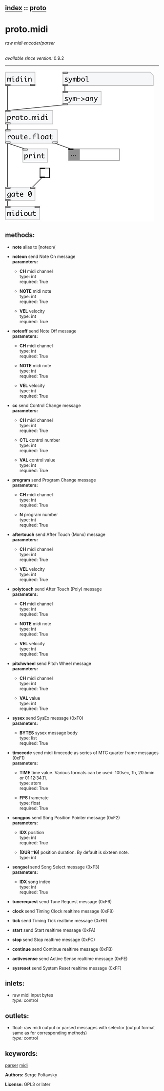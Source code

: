 [index](index.html) :: [proto](category_proto.html)
---

# proto.midi

###### raw midi encoder/parser

*available since version:* 0.9.2

---




[![example](../examples/img/proto.midi.jpg)](../examples/pd/proto.midi.pd)





## methods:

* **note**
alias to [noteon(<br>

* **noteon**
send Note On message<br>
  __parameters:__
  - **CH** midi channel<br>
    type: int <br>
    required: True <br>

  - **NOTE** midi note<br>
    type: int <br>
    required: True <br>

  - **VEL** velocity<br>
    type: int <br>
    required: True <br>

* **noteoff**
send Note Off message<br>
  __parameters:__
  - **CH** midi channel<br>
    type: int <br>
    required: True <br>

  - **NOTE** midi note<br>
    type: int <br>
    required: True <br>

  - **VEL** velocity<br>
    type: int <br>
    required: True <br>

* **cc**
send Control Change message<br>
  __parameters:__
  - **CH** midi channel<br>
    type: int <br>
    required: True <br>

  - **CTL** control number<br>
    type: int <br>
    required: True <br>

  - **VAL** control value<br>
    type: int <br>
    required: True <br>

* **program**
send Program Change message<br>
  __parameters:__
  - **CH** midi channel<br>
    type: int <br>
    required: True <br>

  - **N** program number<br>
    type: int <br>
    required: True <br>

* **aftertouch**
send After Touch (Mono) message<br>
  __parameters:__
  - **CH** midi channel<br>
    type: int <br>
    required: True <br>

  - **VEL** velocity<br>
    type: int <br>
    required: True <br>

* **polytouch**
send After Touch (Poly) message<br>
  __parameters:__
  - **CH** midi channel<br>
    type: int <br>
    required: True <br>

  - **NOTE** midi note<br>
    type: int <br>
    required: True <br>

  - **VEL** velocity<br>
    type: int <br>
    required: True <br>

* **pitchwheel**
send Pitch Wheel message<br>
  __parameters:__
  - **CH** midi channel<br>
    type: int <br>
    required: True <br>

  - **VAL** value<br>
    type: int <br>
    required: True <br>

* **sysex**
send SysEx message (0xF0)<br>
  __parameters:__
  - **BYTES** sysex message body<br>
    type: list <br>
    required: True <br>

* **timecode**
send midi timecode as series of MTC quarter frame messages (0xF1)<br>
  __parameters:__
  - **TIME** time value. Various formats can be used: 100sec, 1h, 20.5min or 01:12:34.11.<br>
    type: atom <br>
    required: True <br>

  - **FPS** framerate<br>
    type: float <br>
    required: True <br>

* **songpos**
send Song Position Pointer message (0xF2)<br>
  __parameters:__
  - **IDX** position<br>
    type: int <br>
    required: True <br>

  - **[DUR=16]** position duration. By default is sixteen note.<br>
    type: int <br>

* **songsel**
send Song Select message (0xF3)<br>
  __parameters:__
  - **IDX** song index<br>
    type: int <br>
    required: True <br>

* **tunerequest**
send Tune Request message (0xF6)<br>

* **clock**
send Timing Clock realtime message (0xF8)<br>

* **tick**
send Timing Tick realtime message (0xF9)<br>

* **start**
send Start realtime message (0xFA)<br>

* **stop**
send Stop realtime message (0xFC)<br>

* **continue**
send Continue realtime message (0xFB)<br>

* **activesense**
send Active Sense realtime message (0xFE)<br>

* **sysreset**
send System Reset realtime message (0xFF)<br>






## inlets:

* raw midi input bytes<br>
_type:_ control



## outlets:

* float: raw midi output or parsed messages with selector (output format same as for corresponding methods)<br>
_type:_ control



## keywords:

[parser](keywords/parser.html)
[midi](keywords/midi.html)






**Authors:** Serge Poltavsky




**License:** GPL3 or later





